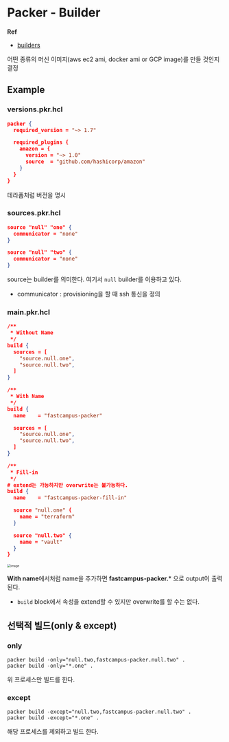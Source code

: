 # Packer - Builder

**Ref**

* [builders](https://www.packer.io/docs/builders)

어떤 종류의 머신 이미지(aws ec2 ami, docker ami or GCP image)를 만들 것인지 결정

## Example

### versions.pkr.hcl

```json
packer {
  required_version = "~> 1.7"

  required_plugins {
    amazon = {
      version = "~> 1.0"
      source  = "github.com/hashicorp/amazon"
    }
  }
}
```

테라폼처럼 버전을 명시

### sources.pkr.hcl

```json
source "null" "one" {
  communicator = "none"
}

source "null" "two" {
  communicator = "none"
}
```

source는 builder를 의미한다. 여기서 `null` builder를 이용하고 있다.

* communicator : provisioning을 할 때 ssh 통신을 정의

### main.pkr.hcl

```json
/**
 * Without Name
 */
build {
  sources = [
    "source.null.one",
    "source.null.two",
  ]
}

/**
 * With Name
 */
build {
  name    = "fastcampus-packer"

  sources = [
    "source.null.one",
    "source.null.two",
  ]
}

/**
 * Fill-in
 */
# extend는 가능하지만 overwrite는 불가능하다.
build {
  name    = "fastcampus-packer-fill-in"

  source "null.one" {
    name = "terraform"
  }

  source "null.two" {
    name = "vault"
  }
}
```

<img src="https://user-images.githubusercontent.com/92770273/146325396-0fb7c1ba-ba74-41c1-b67b-ac8b5a0dce40.png" alt="image" style="zoom:50%;" />

**With name**에서처럼 name을 추가하면 **fastcampus-packer.*** 으로 output이 출력된다.

* `build` block에서 속성을 extend할 수 있지만 overwrite를 할 수는 없다.

## 선택적 빌드(only & except)

### only

```shell
packer build -only="null.two,fastcampus-packer.null.two" .
packer build -only="*.one" .
```

위 프로세스만 빌드를 한다.

### except

```shell
packer build -except="null.two,fastcampus-packer.null.two" .
packer build -except="*.one" .
```

해당 프로세스를 제외하고 빌드 한다.
